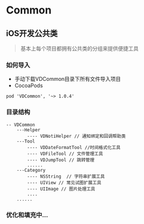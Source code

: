 # Common
## iOS开发公共类

> 基本上每个项目都拥有公共类的分组来提供便捷工具

### 如何导入
* 手动下载VDCommon目录下所有文件导入项目
* CocoaPods
```
pod 'VDCommon', '~> 1.0.4'
```

### 目录结构
```
-- VDCommon
    ---Helper
        ---- VDNotiHelper // 通知绑定和回调帮助类
    ---Tool
        ---- VDDateFormatTool //时间格式化工具
        ---- VDFileTool // 文件管理工具
        ---- VDJumpTool // 跳转管理
        ......
    ---Category
        ---- NSString  // 字符串扩展工具
        ---- UIView // 常见试图扩展工具
        ---- UIImage // 图片处理工具
        ....
    ......
```

### 优化和填充中...


